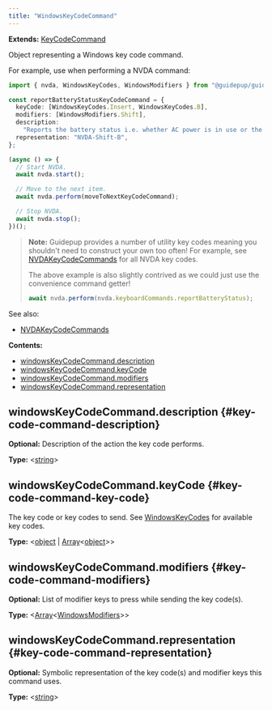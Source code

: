 ```yaml
---
title: "WindowsKeyCodeCommand"
---
```


**Extends:** [KeyCodeCommand]

Object representing a Windows key code command.

For example, use when performing a NVDA command:

```ts
import { nvda, WindowsKeyCodes, WindowsModifiers } from "@guidepup/guidepup";

const reportBatteryStatusKeyCodeCommand = {
  keyCode: [WindowsKeyCodes.Insert, WindowsKeyCodes.B],
  modifiers: [WindowsModifiers.Shift],
  description:
    "Reports the battery status i.e. whether AC power is in use or the current charge percentage.",
  representation: "NVDA-Shift-B",
};

(async () => {
  // Start NVDA.
  await nvda.start();

  // Move to the next item.
  await nvda.perform(moveToNextKeyCodeCommand);

  // Stop NVDA.
  await nvda.stop();
})();
```

> **Note:** Guidepup provides a number of utility key codes meaning you shouldn't need to construct your own too often! For example, see [NVDAKeyCodeCommands] for all NVDA key codes.
>
> The above example is also slightly contrived as we could just use the convenience command getter!
>
> ```ts
> await nvda.perform(nvda.keyboardCommands.reportBatteryStatus);
> ```

See also:

- [NVDAKeyCodeCommands]

**Contents:**

- [windowsKeyCodeCommand.description](./class-windows-key-code-command#key-code-command-description)
- [windowsKeyCodeCommand.keyCode](./class-windows-key-code-command#key-code-command-key-code)
- [windowsKeyCodeCommand.modifiers](./class-windows-key-code-command#key-code-command-modifiers)
- [windowsKeyCodeCommand.representation](./class-windows-key-code-command#key-code-command-representation)

## windowsKeyCodeCommand.description {#key-code-command-description}

**Optional:** Description of the action the key code performs.

**Type:** &#60;[string]&#62;

## windowsKeyCodeCommand.keyCode {#key-code-command-key-code}

The key code or key codes to send. See [WindowsKeyCodes] for available key codes.

**Type:** &#60;[object] | [Array]<[object]>&#62;

## windowsKeyCodeCommand.modifiers {#key-code-command-modifiers}

**Optional:** List of modifier keys to press while sending the key code(s).

**Type:** &#60;[Array]<[WindowsModifiers]>&#62;

## windowsKeyCodeCommand.representation {#key-code-command-representation}

**Optional:** Symbolic representation of the key code(s) and modifier keys this command uses.

**Type:** &#60;[string]&#62;

[keycodecommand]: ./class-key-code-command "KeyCodeCommand"
[windowskeycodes]: ./class-windows-key-codes "WindowsKeyCodes"
[windowsmodifiers]: ./class-windows-modifiers "WindowsModifiers"
[nvdakeycodecommands]: ./class-nvda-key-code-commands "NVDAKeyCodeCommands"
[array]: https://developer.mozilla.org/en-US/docs/Web/JavaScript/Reference/Global_Objects/Array "Array"
[object]: https://developer.mozilla.org/en-US/docs/Web/JavaScript/Reference/Global_Objects/Object "object"
[number]: https://developer.mozilla.org/en-US/docs/Web/JavaScript/Data_structures#Number_type "number"
[string]: https://developer.mozilla.org/en-US/docs/Web/JavaScript/Data_structures#String_type "string"
